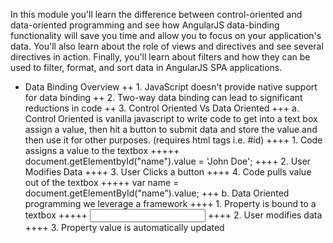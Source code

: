 In this module you'll learn the difference between control-oriented and data-oriented programming and see how AngularJS data-binding functionality will save you time and allow you to focus on your application's data. You'll also learn about the role of views and directives and see several directives in action. Finally, you'll learn about filters and how they can be used to filter, format, and sort data in AngularJS SPA applications.

+ Data Binding Overview
++ 1. JavaScript doesn't provide native support for data binding
++ 2. Two-way data binding can lead to significant reductions in code
++ 3. Control Oriented Vs Data Oriented
+++ a. Control Oriented is vanilla javascript to write code to get into a text box assign a value, then hit a button to submit data and store the value and then use it for other purposes. (requires html tags i.e. #id)
++++ 1. Code assigns a value to the textbox
+++++ document.getElementbyId("name").value = 'John Doe';
++++ 2. User Modifies Data
++++ 3.  User Clicks a button
++++ 4.  Code pulls value out of the textbox
+++++ var name = document.getElementById("name").value;
+++ b. Data Oriented programming we leverage a framework
++++ 1.  Property is bound to a textbox
+++++ <input type = "text" bindProperty="name" />
++++ 2.  User modifies data
++++ 3. Property value is automatically updated
